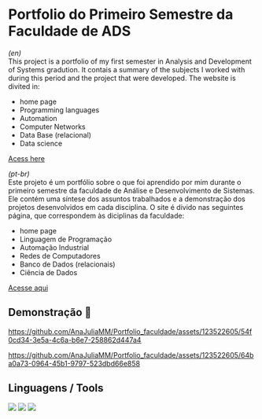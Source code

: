 # Portfolio do Primeiro Semestre da Faculdade de ADS

*(en)* <br> 
This project is a portfolio of my first semester in Analysis and Development of Systems gradution. It contais a summary  of the subjects I worked with during this period and the project that were developed. The website is divited in:
- home page
- Programming languages
- Automation
- Computer Networks
- Data Base (relacional)
- Data science

<a href='https://anajuliamm.netlify.app/'>Acess here<a>
  
*(pt-br)* <br>
Este projeto é um portfólio sobre o que foi aprendido por mim durante o primeiro semestre da faculdade de Análise e Desenvolvimento de Sistemas. Ele contém uma síntese dos assuntos trabalhados e a demonstração dos projetos desenvolvidos em cada disciplina. O site é divido nas seguintes página, que correspondem às diciplinas da faculdade:
- home page
- Linguagem de Programação
- Automação Industrial
- Redes de Computadores
- Banco de Dados (relacionais)
- Ciência de Dados

<a href='https://anajuliamm.netlify.app/'>Acesse aqui<a>


## Demonstração 📸

https://github.com/AnaJuliaMM/Portfolio_faculdade/assets/123522605/54f0cd34-3e5a-4c6a-b6e7-258862d447a4

https://github.com/AnaJuliaMM/Portfolio_faculdade/assets/123522605/64ba0a73-0964-45b1-9797-523dbd66e858

## Linguagens / Tools
 <a><img src="https://img.shields.io/badge/JavaScript-F7DF1E?style=for-the-badge&logo=javascript&logoColor=black" target="_blank"></a>
<a><img src="https://img.shields.io/badge/HTML5-E34F26?style=for-the-badge&logo=html5&logoColor=white" target="_blank"></a>
<a><img src="https://img.shields.io/badge/CSS3-1572B6?style=for-the-badge&logo=css3&logoColor=white" target="_blank"></a>
